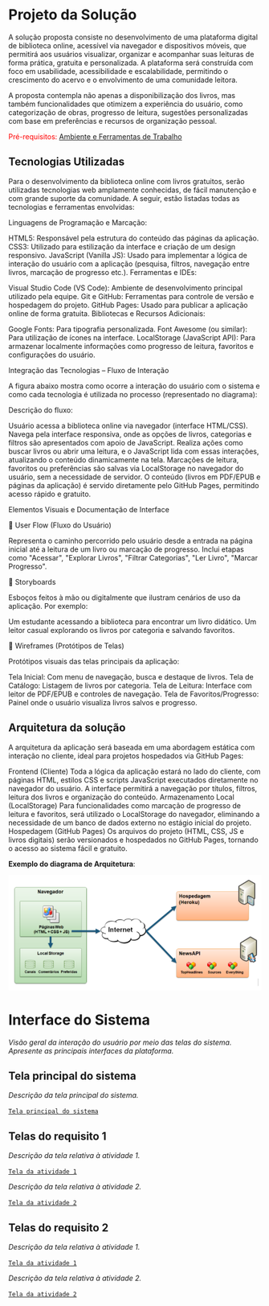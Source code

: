 # Projeto da Solução

A solução proposta consiste no desenvolvimento de uma plataforma digital de biblioteca online, acessível via navegador e dispositivos móveis, que permitirá aos usuários visualizar, organizar e acompanhar suas leituras de forma prática, gratuita e personalizada. A plataforma será construída com foco em usabilidade, acessibilidade e escalabilidade, permitindo o crescimento do acervo e o envolvimento de uma comunidade leitora. 

A proposta contempla não apenas a disponibilização dos livros, mas também funcionalidades que otimizem a experiência do usuário, como categorização de obras, progresso de leitura, sugestões personalizadas com base em preferências e recursos de organização pessoal. 

<span style="color:red">Pré-requisitos: <a href="4-Gestão-Configuração.md"> Ambiente e Ferramentas de Trabalho</a></span>

## Tecnologias Utilizadas

Para o desenvolvimento da biblioteca online com livros gratuitos, serão utilizadas tecnologias web amplamente conhecidas, de fácil manutenção e com grande suporte da comunidade. A seguir, estão listadas todas as tecnologias e ferramentas envolvidas: 

Linguagens de Programação e Marcação: 

HTML5: Responsável pela estrutura do conteúdo das páginas da aplicação. 
CSS3: Utilizado para estilização da interface e criação de um design responsivo. 
JavaScript (Vanilla JS): Usado para implementar a lógica de interação do usuário com a aplicação (pesquisa, filtros, navegação entre livros, marcação de progresso etc.). 
Ferramentas e IDEs: 

Visual Studio Code (VS Code): Ambiente de desenvolvimento principal utilizado pela equipe. 
Git e GitHub: Ferramentas para controle de versão e hospedagem do projeto. 
GitHub Pages: Usado para publicar a aplicação online de forma gratuita. 
Bibliotecas e Recursos Adicionais: 

Google Fonts: Para tipografia personalizada. 
Font Awesome (ou similar): Para utilização de ícones na interface. 
LocalStorage (JavaScript API): Para armazenar localmente informações como progresso de leitura, favoritos e configurações do usuário. 
 

Integração das Tecnologias – Fluxo de Interação 

A figura abaixo mostra como ocorre a interação do usuário com o sistema e como cada tecnologia é utilizada no processo (representado no diagrama): 



Descrição do fluxo: 

Usuário acessa a biblioteca online via navegador (interface HTML/CSS). 
Navega pela interface responsiva, onde as opções de livros, categorias e filtros são apresentados com apoio de JavaScript. 
Realiza ações como buscar livros ou abrir uma leitura, e o JavaScript lida com essas interações, atualizando o conteúdo dinamicamente na tela. 
Marcações de leitura, favoritos ou preferências são salvas via LocalStorage no navegador do usuário, sem a necessidade de servidor. 
O conteúdo (livros em PDF/EPUB e páginas da aplicação) é servido diretamente pelo GitHub Pages, permitindo acesso rápido e gratuito. 
 

Elementos Visuais e Documentação de Interface 

📌 User Flow (Fluxo do Usuário) 

Representa o caminho percorrido pelo usuário desde a entrada na página inicial até a leitura de um livro ou marcação de progresso. Inclui etapas como "Acessar", "Explorar Livros", "Filtrar Categorias", "Ler Livro", "Marcar Progresso". 

📌 Storyboards 

Esboços feitos à mão ou digitalmente que ilustram cenários de uso da aplicação. Por exemplo: 

Um estudante acessando a biblioteca para encontrar um livro didático. 
Um leitor casual explorando os livros por categoria e salvando favoritos. 

📌 Wireframes (Protótipos de Telas) 

Protótipos visuais das telas principais da aplicação: 

Tela Inicial: Com menu de navegação, busca e destaque de livros. 
Tela de Catálogo: Listagem de livros por categoria. 
Tela de Leitura: Interface com leitor de PDF/EPUB e controles de navegação. 
Tela de Favoritos/Progresso: Painel onde o usuário visualiza livros salvos e progresso. 


## Arquitetura da solução

A arquitetura da aplicação será baseada em uma abordagem estática com interação no cliente, ideal para projetos hospedados via GitHub Pages: 

Frontend (Cliente) 
Toda a lógica da aplicação estará no lado do cliente, com páginas HTML, estilos CSS e scripts JavaScript executados diretamente no navegador do usuário. A interface permitirá a navegação por títulos, filtros, leitura dos livros e organização do conteúdo. 
Armazenamento Local (LocalStorage) 
Para funcionalidades como marcação de progresso de leitura e favoritos, será utilizado o LocalStorage do navegador, eliminando a necessidade de um banco de dados externo no estágio inicial do projeto. 
Hospedagem (GitHub Pages) 
Os arquivos do projeto (HTML, CSS, JS e livros digitais) serão versionados e hospedados no GitHub Pages, tornando o acesso ao sistema fácil e gratuito. 
 
 **Exemplo do diagrama de Arquitetura**:
 
 ![Exemplo de Arquitetura](./images/arquitetura-exemplo.png)




# Interface do Sistema


_Visão geral da interação do usuário por meio das telas do sistema. Apresente as principais interfaces da plataforma._

## Tela principal do sistema

_Descrição da tela principal do sistema._

[`Tela principal do sistema`](images/)


## Telas do requisito 1

_Descrição da tela relativa à atividade 1._

[`Tela da atividade 1`](images/)

_Descrição da tela relativa à atividade 2._

[`Tela da atividade 2`](images/)


## Telas do requisito 2

_Descrição da tela relativa à atividade 1._

[`Tela da atividade 1`](images/)

_Descrição da tela relativa à atividade 2._

[`Tela da atividade 2`](images/)




